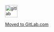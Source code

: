 <img src="https://img.icons8.com/color/48/000000/gitlab.png" alt="gitlab" width="40" height="40"/>

[Moved to GitLab.com](https://gitlab.com/phil.xx/ansible-k8s-docker-pi)
